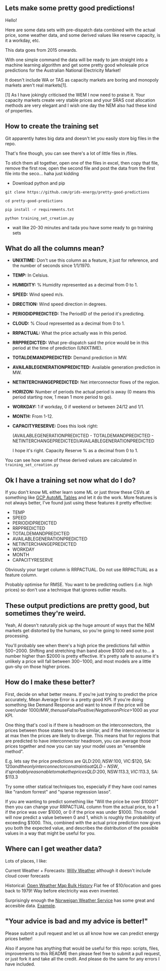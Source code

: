 ## Lets make some pretty good predictions!

Hello!

Here are some data sets with pre-dispatch data combined with the actual price, some weather data, and some derived values like reserve capacity, is it a workday, etc.

This data goes from 2015 onwards.

With one simple command the data will be ready to jam straight into a machine learning algorithm and get some pretty good wholesale price predictions for the Australian National Electricity Market!

It doesn't include WA or TAS as capacity markets are boring and monopoly markets aren't real markets[1].

[1] As I have jokingly criticised the WEM I now need to praise it. Your capacity markets create very stable prices and your SRAS cost allocation methods are very elegant and I wish one day the NEM also had these kind of properties.

## How to create the training set

Git apparently hates big data and doesn't let you easily store big files in the repo.

That's fine though, you can see there's a lot of little files in /files.

To stich them all together, open one of the files in excel, then copy that file, remove the first row, open the second file and post the data from the first file into the seco... haha just kidding


- Download python and pip 

```
git clone https://github.com/grids-energy/pretty-good-predictions

cd pretty-good-predictions

pip install -r requirements.txt

python training_set_creation.py
```
* wait like 20-30 minutes and tada you have some ready to go training sets


## What do all the columns mean?
- **UNIXTIME:** Don't use this column as a feature, it just for reference, and the number of seconds since 1/1/1970.
- **TEMP:** In Celsius.
- **HUMIDITY:** % Humidity represented as a decimal from 0 to 1.
- **SPEED:** Wind speed m/s.
- **DIRECTION:** Wind speed direction in degrees.
- **PERIODIDPREDICTED:** The PeriodID of the period it's predicting.
- **CLOUD:** % Cloud represented as a decimal from 0 to 1.
- **RRPACTUAL:** What the price actually was in this period.
- **RRPPREDICTED:** What pre-dispatch said the price would be in this period at the time of prediction (UNIXTIME).
- **TOTALDEMANDPREDICTED:** Demand prediction in MW.
- **AVAILABLEGENERATIONPREDICTED:** Available generation prediction in MW.
- **NETINTERCHANGEPREDICTED:** Net interconnector flows of the region.
- **HORIZON:** Number of periods the actual period is away (0 means this period starting now, 1 mean 1 more period to go).
- **WORKDAY:** 1 if workday, 0 if weekend or between 24/12 and 1/1.
- **MONTH:** From 1-12.
- **CAPACITYRESERVE:** Does this look right:
  
   (AVAILABLEGENERATIONPREDICTED - TOTALDEMANDPREDICTED - NETINTERCHANGEPREDICTED)/AVAILABLEGENERATIONPREDICTED
   
   I hope it's right. Capacity Reserve % as a decimal from 0 to 1.

You can see how some of these derived values are calculated in `training_set_creation.py`

## Ok I have a training set now what do I do?

If you don't know ML either learn some ML or just throw these CSVs at something like [GCP AutoML Tables](https://cloud.google.com/automl-tables) and let it do the work. More features is not always better, I've found just using these features it pretty effective:
- TEMP
- SPEED
- PERIODIDPREDICTED
- RRPPREDICTED
- TOTALDEMANDPREDICTED
- AVAILABLEGENERATIONPREDICTED
- NETINTERCHANGEPREDICTED
- WORKDAY
- MONTH
- CAPACITYRESERVE

Obviously your target column is RRPACTUAL. Do not use RRPACTUAL as a feature column.

Probably optimise for RMSE. You want to be predicting outliers (i.e. high prices) so don't use a technique that ignores outlier results.

## These output predictions are pretty good, but sometimes they're weird.

Yeah, AI doesn't naturally pick up the huge amount of ways that the NEM markets get distorted by the humans, so you're going to need some post processing.

You'll probably see when there's a high price the predictions fall within $500-$2000. Shifting and stretching than band above $1000 and out to... a number higher than $2000 is pretty effective. It's pretty safe to assume it's unlikely a price will fall between $300-$1000, and most models are a little gun-shy on those higher prices.

## How do I make these better?

First, decide on what better means. If you're just trying to predict the price accurately, Mean Average Error is a pretty good KPI. If you're doing something like Demand Response and want to know if the price will be over/under $1000/MW, then use False Positive/Negative on Price >$1000 as your KPI.

One thing that's cool is if there is headroom on the interconnectors, the prices between those states tend to be similar, and if the internconnector is at max then the prices are likely to diverge. This means that for regions that are predicted to have interconnector headroom, you can average those prices together and now you can say your model uses an "ensemble method".

E.g. lets say the price predictions are QLD:$200, NSW:$100, VIC:$120, SA: $120 and the only interconnector constraint is at QLD-NSW, it's probably reasonable to make the prices QLD:$200, NSW:$113.3, VIC:$113.3, SA: $113.3

Try some other statical techniques too, especially if they have cool names like "random forrest" and "sparse regression lasso".

If you are wanting to predict something like "Will the price be over $1000?" then you can change your RRPACTUAL column from the actual price, to a 1 if the price was over $1000, or 0 if the price was under $1000. This model will now predict a value between 0 and 1, which is roughly the probability of exceeding $1000. This, combined with the actual price prediction now gives you both the expected value, and describes the distribution of the possible values in a way that might be useful for you.

## Where can I get weather data?
Lots of places, I like:

Current Weather + Forecasts: [Willy Weather](https://www.willyweather.com.au/info/api.html) although it doesn't include cloud cover forecasts

Historical: [Open Weather Map Bulk History](https://openweathermap.org/history-bulk) Flat fee of $10/location and goes back to 1979! Way before electricity was even invented.

Surprisingly enough the [Norweigan Weather Service](https://www.yr.no/?spr=eng) has some great and accesible data. [Example](https://www.yr.no/place/Australia/Queensland/Brisbane/hour_by_hour_detailed.html).

## "Your advice is bad and my advice is better!"

Please submit a pull request and let us all know how we can predict energy prices better!

Also if anyone has anything that would be useful for this repo: scripts, files, improvements to this README then please feel free to submit a pull request, or just fork it and take all the credit. And please do the same for any errors I have included.
